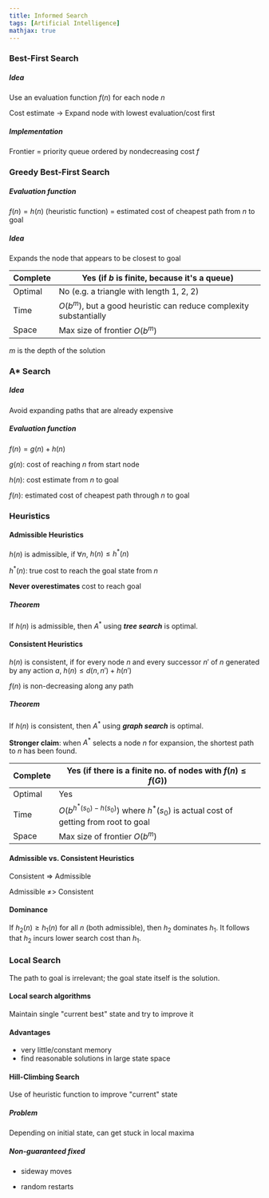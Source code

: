 ```yaml
---
title: Informed Search
tags: [Artificial Intelligence]
mathjax: true
---
```


### Best-First Search

##### Idea

Use an evaluation function $f(n)$ for each node $n$

Cost estimate -> Expand node with lowest evaluation/cost first

##### Implementation

Frontier = priority queue ordered by nondecreasing cost $f$

### Greedy Best-First Search

##### Evaluation function

$f(n)=h(n)$ (heuristic function) = estimated cost of cheapest path from $n$ to goal

##### Idea

Expands the node that appears to be closest to goal

| Complete | Yes (if $b$ is finite, because it's a queue)                 |
| -------- | ------------------------------------------------------------ |
| Optimal  | No (e.g. a triangle with length 1, 2, 2)                     |
| Time     | $O(b^m)$, but a good heuristic can reduce complexity substantially |
| Space    | Max size of frontier $O(b^m)$                                |

$m$ is the depth of the solution

### A* Search

##### Idea

Avoid expanding paths that are already expensive

##### Evaluation function

$f(n)=g(n)+h(n)$

$g(n)$: cost of reaching $n$ from start node

$h(n)$: cost estimate from $n$ to goal

$f(n)$: estimated cost of cheapest path through $n$ to goal

### Heuristics

#### Admissible Heuristics

$h(n)$ is admissible, if $\forall n$, $h(n) ≤ h^*(n)$

$h^*(n)$: true cost to reach the goal state from $n$

**Never overestimates** cost to reach goal

##### Theorem

If $h(n)$ is admissible, then $A^*$ using ***tree search​*** is optimal.

#### Consistent Heuristics

$h(n)$ is consistent, if for every node $n$ and every successor $n'$ of $n$ generated by any action $a$, $h(n) ≤ d(n, n') + h(n')$

$f(n)$ is non-decreasing along any path

##### Theorem

If $h(n)$ is consistent, then $A^*$ using ***graph search​*** is optimal.

**Stronger claim**: when $A^*$ selects a node $n$ for expansion, the shortest path to $n$ has been found.

| Complete | Yes (if there is a finite no. of nodes with $f(n)≤f(G)$)     |
| -------- | ------------------------------------------------------------ |
| Optimal  | Yes                                                          |
| Time     | $O(b^{h^*(s_0)-h(s_0)})$ where $h^*(s_0)$ is actual cost of getting from root to goal |
| Space    | Max size of frontier $O(b^m)$                                |

#### Admissible vs. Consistent Heuristics

Consistent => Admissible

Admissible ≠> Consistent

#### Dominance

If $h_2(n)≥h_1(n)$ for all $n$ (both admissible), then $h_2$ dominates $h_1$. It follows that $h_2$ incurs lower search cost than $h_1$.

### Local Search

The path to goal is irrelevant; the goal state itself is the solution.

#### Local search algorithms

Maintain single "current best" state and try to improve it

#### Advantages

- very little/constant memory
- find reasonable solutions in large state space

#### Hill-Climbing Search

Use of heuristic function to improve "current" state

##### Problem

Depending on initial state, can get stuck in local maxima

##### Non-guaranteed fixed

- sideway moves

- random restarts